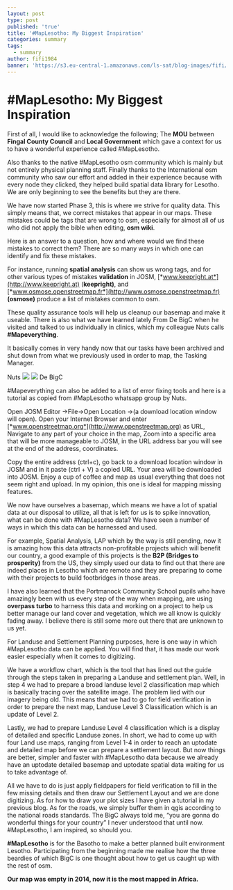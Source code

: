 ```yaml
---
layout: post
type: post
published: 'true'
title: '#MapLesotho: My Biggest Inspiration'
categories: summary
tags:
  - summary
author: fifi1984
banner: 'https://s3.eu-central-1.amazonaws.com/ls-sat/blog-images/fifi/fifi-blog.jpg'
---
```

\#MapLesotho: My Biggest Inspiration
===================================

First of all, I would like to acknowledge the following; The **MOU** between **Fingal County Council** and **Local Government** which gave a context for us to have a wonderful experience called \#MapLesotho. 

Also thanks to the native \#MapLesotho osm community which is mainly but not entirely physical planning staff. Finally thanks to the International osm community who saw our effort and added in their experience because with every node they clicked, they helped build spatial data library for Lesotho. We are only beginning to see the benefits but they are there.

We have now started Phase 3, this is where we strive for quality data. This simply means that, we correct mistakes that appear in our maps. These mistakes could be tags that are wrong to osm, especially for almost all of us who did not apply the bible when editing, **osm wiki**. 

Here is an answer to a question, how and where would we find these mistakes to correct them? There are so many ways in which one can identify and fix these mistakes. 

For instance, running **spatial analysis** can show us wrong tags, and for other various types of mistakes **validation** in JOSM, [*www.keepright.at*](http://www.keepright.at) (**keepright)**, and [*www.osmose.openstreetmap.fr*](http://www.osmose.openstreetmap.fr) **(osmose)** produce a list of mistakes common to osm. 

These quality assurance tools will help us cleanup our basemap and make it useable. There is also what we have learned lately From De BigC when he visited and talked to us individually in clinics, which my colleague Nuts calls **\#Mapeverything**. 

It basically comes in very handy now that our tasks have been archived and shut down from what we previously used in order to map, the Tasking Manager.

Nuts ![](https://s3.eu-central-1.amazonaws.com/ls-sat/blog-images/fifi/nuts.jpg) ![](https://s3.eu-central-1.amazonaws.com/ls-sat/blog-images/fifi/debigc.jpg) De BigC

\#Mapeverything can also be added to a list of error fixing tools and here is a tutorial as copied from \#MapLesotho whatsapp group by Nuts. 

Open JOSM Editor →File→Open Location →(a download location window will open). Open your Internet Browser and enter [*www.openstreetmap.org*](http://www.openstreetmap.org) as URL, Navigate to any part of your choice in the map, Zoom into a specific area that will be more manageable to JOSM, in the URL address bar you will see at the end of the address, coordinates. 

Copy the entire address (ctrl+c), go back to a download location window in JOSM and in it paste (ctrl + V) a copied URL. Your area will be downloaded into JOSM. Enjoy a cup of coffee and map as usual everything that does not seem right and upload. In my opinion, this one is ideal for mapping missing features.

We now have ourselves a basemap, which means we have a lot of spatial data at our disposal to utilize, all that is left for us is to spike innovation, what can be done with \#MapLesotho data? We have seen a number of ways in which this data can be harnessed and used. 

For example, Spatial Analysis, LAP which by the way is still pending, now it is amazing how this data attracts non-profitable projects which will benefit our country, a good example of this projects is the **B2P (Bridges to prosperity)** from the US, they simply used our data to find out that there are indeed places in Lesotho which are remote and they are preparing to come with their projects to build footbridges in those areas. 

I have also learned that the Portmanock Community School pupils who have amazingly been with us every step of the way when mapping, are using **overpass turbo** to harness this data and working on a project to help us better manage our land cover and vegetation, which we all know is quickly fading away. I believe there is still some more out there that are unknown to us yet.

<span id="_59078fnc0wds" class="anchor"></span>For Landuse and Settlement Planning purposes, here is one way in which \#MapLesotho data can be applied. You will find that, it has made our work easier especially when it comes to digitizing. 

We have a workflow chart, which is the tool that has lined out the guide through the steps taken in preparing a Landuse and settlement plan. Well, in step 4 we had to prepare a broad landuse level 2 classification map which is basically tracing over the satellite image. The problem lied with our imagery being old. This means that we had to go for field verification in order to prepare the next map, Landuse Level 3 Classification which is an update of Level 2. 

Lastly, we had to prepare Landuse Level 4 classification which is a display of detailed and specific Landuse zones. In short, we had to come up with four Land use maps, ranging from Level 1-4 in order to reach an uptodate and detailed map before we can prepare a settlement layout. But now things are better, simpler and faster with \#MapLesotho data because we already have an uptodate detailed basemap and uptodate spatial data waiting for us to take advantage of. 

All we have to do is just apply fieldpapers for field verification to fill in the few missing details and then draw our Settlement Layout and we are done digitizing. As for how to draw your plot sizes I have given a tutorial in my previous blog. As for the roads, we simply buffer them in qgis according to the national roads standards. The BigC always told me, “you are gonna do wonderful things for your country” I never understood that until now. \#MapLesotho, I am inspired, so should you.

<span id="_gjdgxs" class="anchor"></span>**\#MapLesotho** is for the Basotho to make a better planned built environment Lesotho. Participating from the beginning made me realise how the three beardies of which BigC is one thought about how to get us caught up with the rest of osm. 

**Our map was empty in 2014, now it is the most mapped in Africa.**


